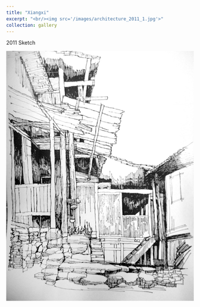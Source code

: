 ```yaml
---
title: "Xiangxi"
excerpt: "<br/><img src='/images/architecture_2011_1.jpg'>"
collection: gallery
---
```


2011
Sketch

<img src='/images/architecture_2011_1.jpg'>
